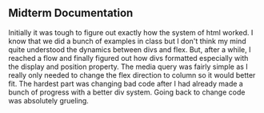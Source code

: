 ## Midterm Documentation
Initially it was tough to figure out exactly how the system of html worked. I know that we did a bunch of examples in class but I don't think my mind quite understood the dynamics between divs and flex. But, after a while, I reached a flow and finally figured out how divs formatted especially with the display and position property. The media query was fairly simple as I really only needed to change the flex direction to column so it would better fit. The hardest part was changing bad code after I had already made a bunch of progress with a better div system. Going back to change code was absolutely grueling. 
